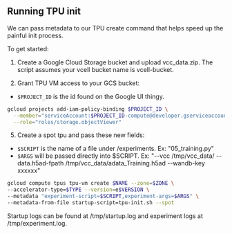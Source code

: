 ## Running TPU init

We can pass metadata to our TPU create command that helps speed up the painful init process. 

To get started:

1. Create a Google Cloud Storage bucket and upload vcc_data.zip. The script assumes your vcell bucket name is vcell-bucket.

2. Grant TPU VM access to your GCS bucket:
* `$PROJECT_ID` is the id found on the Google UI thingy.

```sh
gcloud projects add-iam-policy-binding $PROJECT_ID \
  --member="serviceAccount:$PROJECT_ID-compute@developer.gserviceaccount.com" \
  --role="roles/storage.objectViewer"
```

5. Create a spot tpu and pass these new fields:
* `$SCRIPT` is the name of a file under /experiments. Ex: "05_training.py"
* `$ARGS` will be passed directly into $SCRIPT. Ex: "--vcc /tmp/vcc_data/ --data.h5ad-fpath /tmp/vcc_data/adata_Training.h5ad --wandb-key xxxxxx"

```sh
gcloud compute tpus tpu-vm create $NAME --zone=$ZONE \
--accelerator-type=$TYPE --version=e$VERSION \
--metadata "experiment-script=$SCRIPT,experiment-args=$ARGS" \ 
--metadata-from-file startup-script=tpu-init.sh --spot
```

Startup logs can be found at /tmp/startup.log and experiment logs at /tmp/experiment.log.
